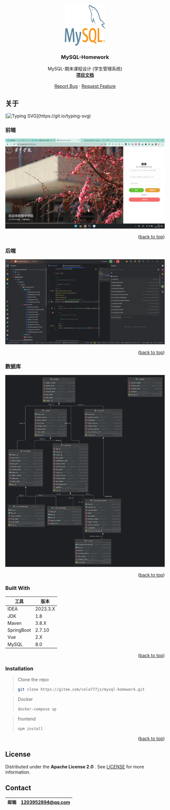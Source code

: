<a name="readme-top"></a>

<div align="center">
  <a href="https://gitee.com/cola777jz/mysql-homework">
    <img src="images/logo.png" alt="Logo" width="128" height="128">
  </a>
</div>
<h3 align="center">MySQL-Homework</h3>

<p align="center">
  MySQL-期末课程设计 (学生管理系统)
  <br />
  <a href="https://gitee.com/cola777jz/mysql-homework/tree/master/"><strong>项目文档</strong></a>
  <br />
  <br />
  <a href="https://gitee.com/cola777jz/mysql-homework/issues">Report Bug</a>
  ·
  <a href="https://gitee.com/cola777jz/mysql-homework/pulls">Request Feature</a>
</p>

## 关于

[![Typing SVG](https://readme-typing-svg.herokuapp.com?font=Agbalumo&color=F7184F&center=true&vCenter=true&width=600&lines=MySQL-Homework+Create+By+曹宝琪;)](https://git.io/typing-svg)

### 前端

<img src="./images/frontend-product-screenshot.png" alt="frontend-product-screenshot" style="zoom:67%;" />

<p align="right">(<a href="#readme-top">back to top</a>)</p>

### 后端

<img src="./images/backend-product-screenshot.png" alt="product-screenshot" style="zoom: 67%;" />

<p align="right">(<a href="#readme-top">back to top</a>)</p>

### 数据库

<img src="./images/DB-product-screenshot.png" alt="product-screenshot" style="zoom:67%;" />

<p align="right">(<a href="#readme-top">back to top</a>)</p>

### Built With

| 工具         | 版本       |
|------------|----------|
| IDEA       | 2023.3.X |
| JDK        | 1.8      |
| Maven      | 3.8.X    |
| SpringBoot | 2.7.10   |
| Vue        | 2.X      |
| MySQL      | 8.0      |

<p align="right">(<a href="#readme-top">back to top</a>)</p>

### Installation

> Clone the repo
>    ```sh
>    git clone https://gitee.com/cola777jz/mysql-homework.git
>    ```

> Docker
>
>   ```sh
>   docker-compose up
>   ```

> frontend
>    ```sh
>    npm install
>    ```

<p align="right">(<a href="#readme-top">back to top</a>)</p>

<!-- LICENSE -->

## License

Distributed under the  **Apache License 2.0** . See [LICENSE](LICENSE) for more information.

## Contact

| 邮箱 | 1203952894@qq.com |
|----|-------------------|

